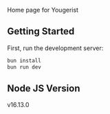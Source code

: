 Home page for Yougerist

## Getting Started

First, run the development server:

```bash
bun install
bun run dev
```

## Node JS Version

v16.13.0